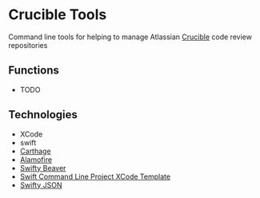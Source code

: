 # Crucible Tools

Command line tools for helping to manage Atlassian [Crucible](https://www.atlassian.com/software/crucible/) code review repositories

## Functions

* TODO

## Technologies
* XCode
* swift
* [Carthage](https://github.com/Carthage/Carthage)
* [Alamofire](https://github.com/Alamofire/Alamofire)
* [Swifty Beaver](https://github.com/SwiftyBeaver/SwiftyBeaver)
* [Swift Command Line Project XCode Template](https://github.com/Zewo/Swift-Command-Line-Application-Template)
* [Swifty JSON](https://github.com/SwiftyJSON/SwiftyJSON)
